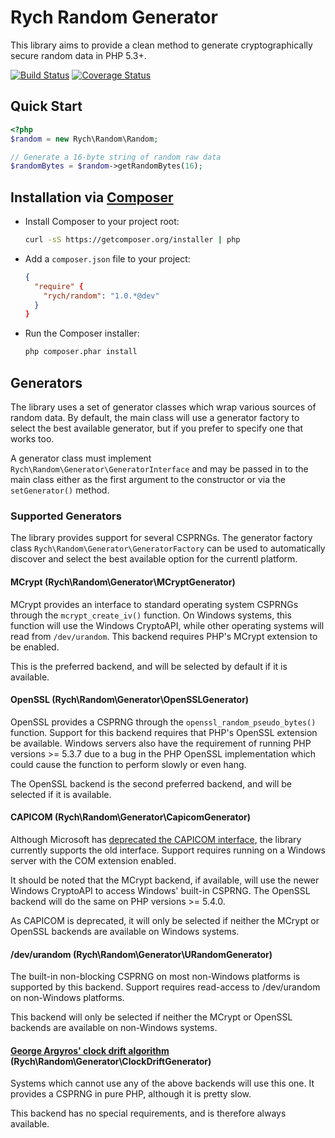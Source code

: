 Rych Random Generator
=====================

This library aims to provide a clean method to generate cryptographically secure
random data in PHP 5.3+.

[![Build Status](https://travis-ci.org/rchouinard/rych-random.png?branch=master)](https://travis-ci.org/rchouinard/rych-random)
[![Coverage Status](https://coveralls.io/repos/rchouinard/rych-random/badge.png?branch=master)](https://coveralls.io/r/rchouinard/rych-random)

Quick Start
-----------

```php
<?php
$random = new Rych\Random\Random;

// Generate a 16-byte string of random raw data
$randomBytes = $random->getRandomBytes(16);
```


Installation via [Composer](http://getcomposer.org/)
------------

 * Install Composer to your project root:
    ```bash
    curl -sS https://getcomposer.org/installer | php
    ```

 * Add a `composer.json` file to your project:
    ```json
    {
      "require" {
        "rych/random": "1.0.*@dev"
      }
    }
    ```

 * Run the Composer installer:
    ```bash
    php composer.phar install
    ```


Generators
----------

The library uses a set of generator classes which wrap various sources of random
data. By default, the main class will use a generator factory to select the best
available generator, but if you prefer to specify one that works too.

A generator class must implement `Rych\Random\Generator\GeneratorInterface` and
may be passed in to the main class either as the first argument to the
constructor or via the `setGenerator()` method.


### Supported Generators

The library provides support for several CSPRNGs. The generator factory class
`Rych\Random\Generator\GeneratorFactory` can be used to automatically discover
and select the best available option for the currentl platform.

#### MCrypt (Rych\Random\Generator\MCryptGenerator)

MCrypt provides an interface to standard operating system CSPRNGs through the
`mcrypt_create_iv()` function. On Windows systems, this function will use the
Windows CryptoAPI, while other operating systems will read from `/dev/urandom`.
This backend requires PHP's MCrypt extension to be enabled.

This is the preferred backend, and will be selected by default if it is
available.

#### OpenSSL (Rych\Random\Generator\OpenSSLGenerator)

OpenSSL provides a CSPRNG through the `openssl_random_pseudo_bytes()` function.
Support for this backend requires that PHP's OpenSSL extension be available.
Windows servers also have the requirement of running PHP versions >= 5.3.7 due
to a bug in the PHP OpenSSL implementation which could cause the function to
perform slowly or even hang.

The OpenSSL backend is the second preferred backend, and will be selected if it
is available.

#### CAPICOM (Rych\Random\Generator\CapicomGenerator)

Although Microsoft has [deprecated the CAPICOM interface](http://blogs.msdn.com/b/karinm/archive/2009/01/19/capicom-dll-removed-from-windows-sdk-for-windows-7.aspx),
the library currently supports the old interface. Support requires running on
a Windows server with the COM extension enabled.

It should be noted that the MCrypt backend, if available, will use the newer
Windows CryptoAPI to access Windows' built-in CSPRNG. The OpenSSL backend will
do the same on PHP versions >= 5.4.0.

As CAPICOM is deprecated, it will only be selected if neither the MCrypt or
OpenSSL backends are available on Windows systems.

#### /dev/urandom (Rych\Random\Generator\URandomGenerator)

The built-in non-blocking CSPRNG on most non-Windows platforms is supported
by this backend. Support requires read-access to /dev/urandom on non-Windows
platforms.

This backend will only be selected if neither the MCrypt or OpenSSL backends are
available on non-Windows systems.

#### [George Argyros' clock drift algorithm](https://github.com/GeorgeArgyros/Secure-random-bytes-in-PHP) (Rych\Random\Generator\ClockDriftGenerator)

Systems which cannot use any of the above backends will use this one. It
provides a CSPRNG in pure PHP, although it is pretty slow.

This backend has no special requirements, and is therefore always available.
